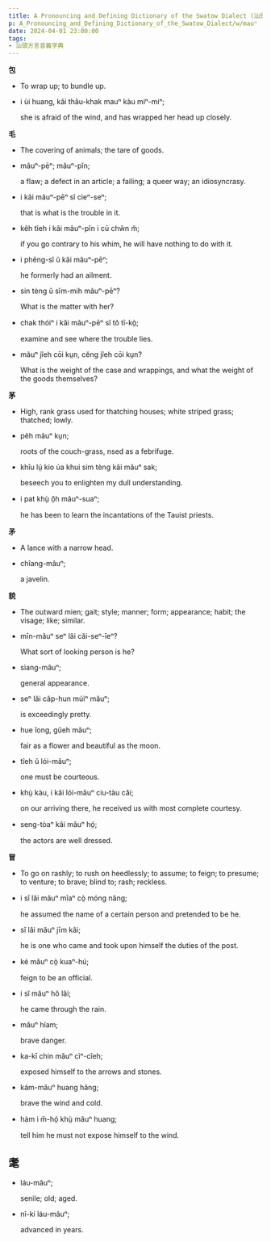 ```yaml
---
title: A Pronouncing and Defining Dictionary of the Swatow Dialect (汕頭方言音義字典) / mauⁿ
p: A_Pronouncing_and_Defining_Dictionary_of_the_Swatow_Dialect/w/mauⁿ
date: 2024-04-01 23:00:00
tags: 
- 汕頭方言音義字典
---
```



**包**
- To wrap up; to bundle up.

- i ùi huang, kâi thâu-khak mauⁿ kàu miⁿ-miⁿ;

  she is afraid of the wind, and has wrapped her head up closely.

**毛**
- The covering of animals; the tare of goods.

- mâuⁿ-pēⁿ; mâuⁿ-pĭn;

  a flaw; a defect in an article; a failing; a queer way; an idiosyncrasy.

- i kâi mâuⁿ-pēⁿ sĭ cìeⁿ-seⁿ;

  that is what is the trouble in it.

- kêh tîeh i kâi mâuⁿ-pĭn i cū chŵn m̆;

  if you go contrary to his whim, he will have nothing to do with it.

- i phêng-sî ŭ kâi mâuⁿ-pēⁿ;

  he formerly had an ailment.

- sin tèng ŭ sĭm-mih mâuⁿ-pēⁿ?

  What is the matter with her?

- chak thóiⁿ i kâi mâuⁿ-pēⁿ sĭ tŏ tī-kò̤;

  examine and see where the trouble lies.

- mâuⁿ jîeh cōi kṳn, cĕng jîeh cōi kṳn?

  What is the weight of the case and wrappings, and what the weight of the goods themselves?

**茅**
- High, rank grass used for thatching houses; white striped grass; thatched; lowly.

- pêh mâuⁿ kṳn;

  roots of the couch-grass, nsed as a febrifuge.

- khîu lṳ́ kio úa khui sim tèng kâi mâuⁿ sak;

  beseech you to enlighten my dull understanding.

- i pat khṳ̀ ô̤h mâuⁿ-suaⁿ;

  he has been to learn the incantations of the Tauist priests.

**矛**
- A lance with a narrow head.

- chîang-mâuⁿ;

  a javelin.

**貌**
- The outward mien; gait; style; manner; form; appearance; habit; the visage; like; similar.

- mīn-măuⁿ seⁿ lâi căi-seⁿ-īeⁿ?

  What sort of looking person is he?

- sìang-măuⁿ;

  general appearance.

- seⁿ lâi câp-hun múiⁿ măuⁿ;

  is exceedingly pretty.

- hue îong, gûeh măuⁿ;

  fair as a flower and beautiful as the moon.

- tîeh ŭ lói-măuⁿ;

  one must be courteous.

- khṳ̀ kàu, i kâi lói-măuⁿ ciu-tàu căi;

  on our arriving there, he received us with most complete courtesy.

- seng-tòaⁿ kâi măuⁿ hó̤;

  the actors are well dressed.

**冒**
- To go on rashly; to rush on heedlessly; to assume; to feign; to presume; to venture; to brave; blind to; rash; reckless.

- i sĭ lâi măuⁿ mîaⁿ cò̤ móng nâng;

  he assumed the name of a certain person and pretended to be he.

- sĭ lâi măuⁿ jīm kâi;

  he is one who came and took upon himself the duties of the post.

- ké măuⁿ cò̤ kuaⁿ-hú;

  feign to be an official.

- i sĭ măuⁿ hŏ lâi;

  he came through the rain.

- măuⁿ híam;

  brave danger.

- ka-kī chin măuⁿ cìⁿ-cîeh;

  exposed himself to the arrows and stones.

- kám-măuⁿ huang hâng;

  brave the wind and cold.

- hàm i m̄-hó̤ khṳ̀ măuⁿ huang;

  tell him he must not expose himself to the wind.

**耄**
- 

- láu-măuⁿ;

  senile; old; aged.

- nî-kí láu-măuⁿ;

  advanced in years.